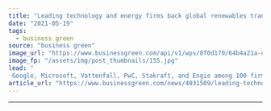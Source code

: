 ```yaml
---
title: "Leading technology and energy firms back global renewables transparency drive"
date: "2021-05-19"
tags: 
  - business green
source: "business green"
image_url: "https://www.businessgreen.com/api/v1/wps/8f0d170/64b4a21a-dfa4-4add-9e51-4a089e271d56/3/iw-climate-change-wind-power-032-185x114.jpg"
image_fp: "/assets/img/post_thumbnails/155.jpg"
lead: "
 Google, Microsoft, Vattenfall, PwC, Stakraft, and Engie among 100 firms backing initiative to develop hourly system for renewable power certification ..."
article_url: "https://www.businessgreen.com/news/4031509/leading-technology-energy-firms-global-renewables-transparency-drive"
---
```


---
